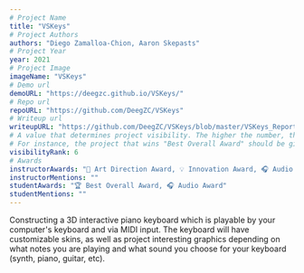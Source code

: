 ```yaml
---
# Project Name
title: "VSKeys"
# Project Authors
authors: "Diego Zamalloa-Chion, Aaron Skepasts"
# Project Year
year: 2021
# Project Image
imageName: "VSKeys"
# Demo url
demoURL: "https://deegzc.github.io/VSKeys/"
# Repo url
repoURL: "https://github.com/DeegZC/VSKeys"
# Writeup url
writeupURL: "https://github.com/DeegZC/VSKeys/blob/master/VSKeys_Report.pdf"
# A value that determines project visibility. The higher the number, the closer it will appear to the top
# For instance, the project that wins "Best Overall Award" should be given the highest visibilityRank
visibilityRank: 6
# Awards
instructorAwards: "🎨 Art Direction Award, 💡 Innovation Award, 🎧 Audio Award"
instructorMentions: ""
studentAwards: "🏆 Best Overall Award, 🎧 Audio Award"
studentMentions: ""
---
```

Constructing a 3D interactive piano keyboard which is playable by your computer's keyboard and via MIDI input. The keyboard will have customizable skins, as well as project interesting graphics depending on what notes you are playing and what sound you choose for your keyboard (synth, piano, guitar, etc).
